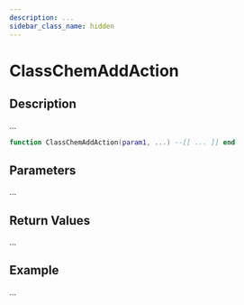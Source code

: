 ```yaml
---
description: ...
sidebar_class_name: hidden
---
```


# ClassChemAddAction

## Description

...

```lua
function ClassChemAddAction(param1, ...) --[[ ... ]] end
```

## Parameters

...

## Return Values

...

## Example

...

